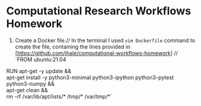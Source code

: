 # Computational Research Workflows Homework

1. Create a Docker file.//
In the terminal I used `vim Dockerfile` command to create the file, containing the lines provided in [https://github.com/jhale/computational-workflows-homework] //
`FROM ubuntu:21.04

RUN apt-get -y update && \
    apt-get install -y python3-minimal python3-ipython python3-pytest python3-numpy && \
    apt-get clean && \
    rm -rf /var/lib/apt/lists/* /tmp/* /var/tmp/*`
